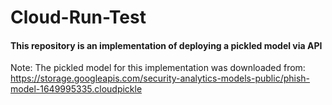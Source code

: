 # Cloud-Run-Test
#### This repository is an implementation of deploying a pickled model via API


Note: The pickled model for this implementation was downloaded from:
https://storage.googleapis.com/security-analytics-models-public/phish-model-1649995335.cloudpickle
